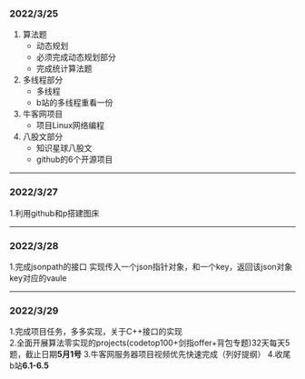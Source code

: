 ### 2022/3/25
1. 算法题
   - 动态规划
   - 必须完成动态规划部分
   - 完成统计算法题
2. 多线程部分
    - 多线程
    - b站的多线程重看一份
3. 牛客网项目
    - 项目Linux网络编程
4. 八股文部分
    - 知识星球八股文
    - github的6个开源项目 

***
### 2022/3/27
1.利用github和p搭建图床


***
### 2022/3/28
1.完成jsonpath的接口
实现传入一个json指针对象，和一个key，返回该json对象key对应的vaule

***
### 2022/3/29

1.完成项目任务，多多实现，关于C++接口的实现   
2.全面开展算法零实现的projects(codetop100+剑指offer+背包专题)32天每天5题，截止日期**5月1号**
3.牛客网服务器项目视频优先快速完成（列好提纲）
4.收尾b站**6.1-6.5**
   

